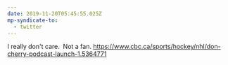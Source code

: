 ```yaml
---
date: 2019-11-20T05:45:55.025Z
mp-syndicate-to:
  - twitter
---
```


I really don't care. &nbsp;Not a fan.  https://www.cbc.ca/sports/hockey/nhl/don-cherry-podcast-launch-1.5364771

